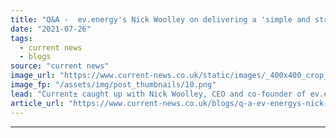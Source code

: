 ```yaml
---
title: "Q&A -  ev.energy's Nick Woolley on delivering a 'simple and straightforward' smart charging experience"
date: "2021-07-26"
tags: 
  - current news
  - blogs
source: "current news"
image_url: "https://www.current-news.co.uk/static/images/_400x400_crop_center-center/ev-energy-team-week-image-ev-energy.png"
image_fp: "/assets/img/post_thumbnails/10.png"
lead: "​Current± caught up with Nick Woolley, CEO and co-founder of ev.energy, to discuss scaling up EV flexibility and delivering a straightforward charging experience."
article_url: "https://www.current-news.co.uk/blogs/q-a-ev-energys-nick-woolley-on-delivering-a-simple-and-straightforward-smart-charging-experience?utm_source=rss-feeds&utm_medium=rss&utm_campaign=rss"
---
```


---

